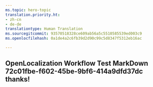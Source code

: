 ```yaml
---
ms.topic: hero-topic
translation.priority.ht:
- zh-cn
- de-de
translationtype: Human Translation
ms.sourcegitcommit: 93570518328ce609ab56a5c5510585539ed003c9
ms.openlocfilehash: 0a1de4a2c6fb39d2d90c99c5d8347f5312eb16ac

---
```

## OpenLocalization Workflow Test MarkDown 72c01fbe-f602-45be-9bf6-414a9dfd37dc thanks!



<!--HONumber=Sep16_HO1-->


